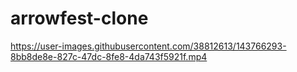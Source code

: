 # arrowfest-clone



https://user-images.githubusercontent.com/38812613/143766293-8bb8de8e-827c-47dc-8fe8-4da743f5921f.mp4

